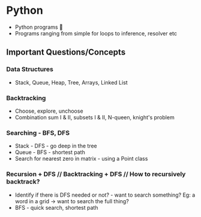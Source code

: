 # Python
* Python programs 🦎
* Programs ranging from simple for loops to inference, resolver etc

## Important Questions/Concepts

### Data Structures
* Stack, Queue, Heap, Tree, Arrays, Linked List

### Backtracking
* Choose, explore, unchoose
* Combination sum I & II, subsets I & II, N-queen, knight's problem

### Searching - BFS, DFS
* Stack - DFS - go deep in the tree
* Queue - BFS - shortest path
* Search for nearest zero in matrix - using a Point class

### Recursion + DFS // Backtracking + DFS // How to recursively backtrack?
* Identify if there is DFS needed or not? - want to search something? Eg: a word in a grid -> want to search the full thing?
* BFS - quick search, shortest path